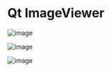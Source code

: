 # Qt ImageViewer

![image](https://user-images.githubusercontent.com/68808519/173132040-3eb2ea7b-917d-4aaa-a137-20e3db752db1.png)

![image](https://user-images.githubusercontent.com/68808519/173132207-09b1ec02-f185-4229-9a08-543cb72b433f.png)

![image](https://user-images.githubusercontent.com/68808519/173132365-c4d5f623-be2f-48ea-a259-8ccbb54dcdff.png)

